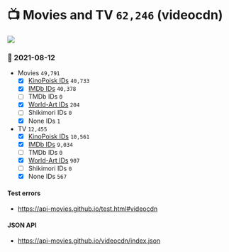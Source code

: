 # :tv: Movies and TV `62,246` (videocdn)

<a href="https://API-Movies.github.io"><img src="https://API-Movies.github.io/banner.png?cache"></a>

### :date: 2021-08-12
- Movies `49,791`
  - [x] <a href="https://API-Movies.github.io/videocdn/movie_kinopoisk_ids.json">KinoPoisk IDs</a> `40,733`
  - [x] <a href="https://API-Movies.github.io/videocdn/movie_imdb_ids.json">IMDb IDs</a> `40,378`
  - [ ] TMDb IDs `0`
  - [x] <a href="https://API-Movies.github.io/videocdn/movie_world_art_ids.json">World-Art IDs</a> `204`
  - [ ] Shikimori IDs `0`
  - [x] None IDs `1`
- TV `12,455`
  - [x] <a href="https://API-Movies.github.io/videocdn/tv_kinopoisk_ids.json">KinoPoisk IDs</a> `10,561`
  - [x] <a href="https://API-Movies.github.io/videocdn/tv_imdb_ids.json">IMDb IDs</a> `9,034`
  - [ ] TMDb IDs `0`
  - [x] <a href="https://API-Movies.github.io/videocdn/tv_world_art_ids.json">World-Art IDs</a> `907`
  - [ ] Shikimori IDs `0`
  - [x] None IDs `567`
#### Test errors
- <a href='https://api-movies.github.io/test.html#videocdn'>https://api-movies.github.io/test.html#videocdn</a>
#### JSON API
- <a href='https://api-movies.github.io/videocdn/index.json'>https://api-movies.github.io/videocdn/index.json</a>
